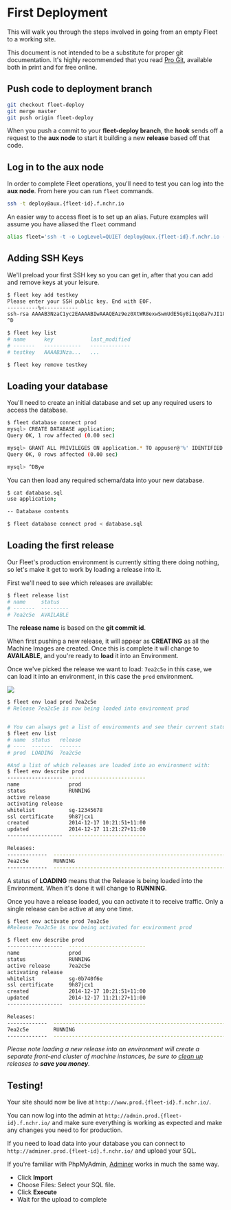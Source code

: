 # First Deployment

This will walk you through the steps involved in going from an empty Fleet
to a working site.

This document is not intended to be a substitute for proper git documentation. It's highly recommended that you read [Pro Git](http://git-scm.com/book), available both in print and for free online.

## Push code to deployment branch

```bash
git checkout fleet-deploy
git merge master
git push origin fleet-deploy
```

When you push a commit to your **fleet-deploy branch**, the **hook** sends off a request
to the **aux node** to start it building a new **release** based off that code.

## Log in to the aux node

In order to complete Fleet operations, you'll need to test you can log into the **aux node**.
From here you can run `fleet` commands.

```bash
ssh -t deploy@aux.{fleet-id}.f.nchr.io
```

An easier way to access fleet is to set up an alias.
Future examples will assume you have aliased the `fleet` command

```bash
alias fleet='ssh -t -o LogLevel=QUIET deploy@aux.{fleet-id}.f.nchr.io --'
```

## Adding SSH Keys

We'll preload your first SSH key so you can get in, after that you can add and remove keys at your leisure.

```bash
$ fleet key add testkey
Please enter your SSH public key. End with EOF.
----------%<-----------
ssh-rsa AAAAB3NzaC1yc2EAAAABIwAAAQEAz9ez0XtWR8exwSwmUdE5Gy8i1qoBa7vJI18hB+9FKpHvPK+7TUwxwtvdp2vBPfQcP2Pu4bL5EsWYwpCIQ2LlFeooqjeNIsoGxvqVmiNF+ax5uS83r3kzPVKhhoaT6PSj8zZY6JlzDUUA0TU9IrPDquV/u8YApixwP53z4hmcCI6QaVNF/1zrrxzDsJDSJxDXSSRIstE8YgsyNf8yrT3LNTjIp5zmHtnJzm24IuGqLGRRuONri5yPjB0393oSOs9yH1ex9YogeQBRlS7JTSb1Hqa0WIU8qrCt4HwMwSNHPUphTOB/nrpafmalA9XJcOYGPCMswSCPgGuJ7jT2HMREvw==
^D

$ fleet key list
# name      key            last_modified
# -------   ------------   -------------
# testkey   AAAAB3Nza...   ...

$ fleet key remove testkey
```

## Loading your database

You'll need to create an initial database and set up any required users to access the database.

```bash
$ fleet database connect prod
mysql> CREATE DATABASE application;
Query OK, 1 row affected (0.00 sec)

mysql> GRANT ALL PRIVILEGES ON application.* TO appuser@'%' IDENTIFIED BY '{password}';
Query OK, 0 rows affected (0.00 sec)

mysql> ^DBye
```

You can then load any required schema/data into your new database.

```bash
$ cat database.sql
use application;

-- Database contents

$ fleet database connect prod < database.sql

```

## Loading the first release

Our Fleet's production environment is currently sitting there doing nothing, so
let's make it get to work by loading a release into it.

First we'll need to see which releases are available:

```bash
$ fleet release list
# name     status
# -------  ---------
# 7ea2c5e  AVAILABLE
```

The **release name** is based on the **git commit id**.

When first pushing a new release, it will appear as **CREATING** as all the Machine Images are created. Once this is complete it will change to **AVAILABLE**, and you're ready to **load** it into an Environment.

Once we've picked the release we want to load: `7ea2c5e` in this case, we can
load it into an environment, in this case the `prod` environment.

![](/getting-started/fleet-load-release.png)

```bash
$ fleet env load prod 7ea2c5e
# Release 7ea2c5e is now being loaded into environment prod


# You can always get a list of environments and see their current status with:
$ fleet env list
# name  status   release
# ----  -------  -------
# prod  LOADING  7ea2c5e

#And a list of which releases are loaded into an environment with:
$ fleet env describe prod
------------------  -------------------------
name                prod
status              RUNNING
active release
activating release
whitelist           sg-12345678
ssl certificate     9h87jcx1
created             2014-12-17 10:21:51+11:00
updated             2014-12-17 11:21:27+11:00
------------------  -------------------------

Releases:
-------------  -----------------------------------------------------------------------
7ea2c5e        RUNNING
-------------  -----------------------------------------------------------------------

```

A status of **LOADING** means that the Release is being loaded into the Environment. When it's done it will change to **RUNNING**.

Once you have a release loaded, you can activate it to receive traffic. Only a single release can be active at any one time.
```bash
$ fleet env activate prod 7ea2c5e
#Release 7ea2c5e is now being activated for environment prod

$ fleet env describe prod
------------------  -------------------------
name                prod
status              RUNNING
active release      7ea2c5e
activating release
whitelist           sg-0b740f6e
ssl certificate     9h87jcx1
created             2014-12-17 10:21:51+11:00
updated             2014-12-17 11:21:27+11:00
------------------  -------------------------

Releases:
-------------  -----------------------------------------------------------------------
7ea2c5e        RUNNING
-------------  -----------------------------------------------------------------------

```
_Please note loading a new release into an environment will create a separate front-end cluster of machine instances, be sure to
[clean up](/getting-started/cleaning-up-releases/) releases to **save you money**._

## Testing!

Your site should now be live at ``http://www.prod.{fleet-id}.f.nchr.io/``.

You can now log into the admin at ``http://admin.prod.{fleet-id}.f.nchr.io/``
and make sure everything is working as expected and make any changes you need to
for production.

If you need to load data into your database you can connect to
``http://adminer.prod.{fleet-id}.f.nchr.io/`` and upload your SQL.

If you're familiar with PhpMyAdmin, [Adminer](http://www.adminer.org/) works in much the same way.

 * Click **Import**
 * Choose Files: Select your SQL file.
 * Click **Execute**
 * Wait for the upload to complete
